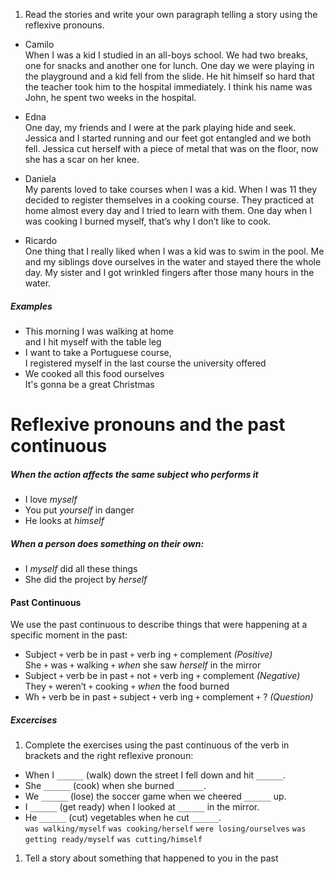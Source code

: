 1. Read the stories and write your own paragraph telling a story using the reflexive pronouns.
  - Camilo  
  When I was a kid I studied in an all-boys school. We had two breaks, one for snacks and another one for lunch. One day we were playing in the playground and a kid fell from the slide. He hit himself so hard that the teacher took him to the hospital immediately. I think his name was John, he spent two weeks in the hospital.

  - Edna  
  One day, my friends and I were at the park playing hide and seek. Jessica and I started running and our feet got entangled and we both fell. Jessica cut herself with a piece of metal that was on the floor, now she has a scar on her knee.

  - Daniela  
  My parents loved to take courses when I was a kid. When I was 11 they decided to register themselves in a cooking course. They practiced at home almost every day and I tried to learn with them. One day when I was cooking I burned myself, that’s why I don’t like to cook.

  - Ricardo  
  One thing that I really liked when I was a kid was to swim in the pool. Me and my siblings dove ourselves in the water and stayed there the whole day. My sister and I got wrinkled fingers after those many hours in the water.

##### Examples
- This morning I was walking at home  
and I hit myself with the table leg
- I want to take a Portuguese course,  
I registered myself in the last course the university offered
- We cooked all this food ourselves  
It's gonna be a great Christmas

# Reflexive pronouns and the past continuous

##### When the action affects the same subject who performs it
- I love _myself_
- You put _yourself_ in danger
- He looks at _himself_

##### When a person does something on their own:
- I _myself_ did all these things
- She did the project by _herself_

#### Past Continuous
We use the past continuous to describe things that were happening at a specific moment in the past:

- Subject `+` verb be in past `+` verb ing `+` complement _(Positive)_  
She `+` was `+` walking `+` _when_ she saw _herself_ in the mirror
- Subject `+` verb be in past `+` not `+` verb ing  `+` complement _(Negative)_  
They `+` weren’t `+` cooking `+` _when_ the food burned
- Wh `+` verb be in past `+` subject `+` verb ing `+` complement `+` ? _(Question)_

##### Excercises
1. Complete the exercises using the past continuous of the verb in brackets and the right reflexive pronoun:
  - When I `______` (walk) down the street I fell down and hit `______`.
  - She `______` (cook) when she burned `______`.
  - We `______` (lose) the soccer game when we cheered `______` up.
  - I `______` (get ready) when I looked at `______` in the mirror.
  - He `______` (cut) vegetables when he cut `______`.  
`was walking/myself` `was cooking/herself` `were losing/ourselves`   `was getting ready/myself` `was cutting/himself`
1. Tell a story about something that happened to you in the past
